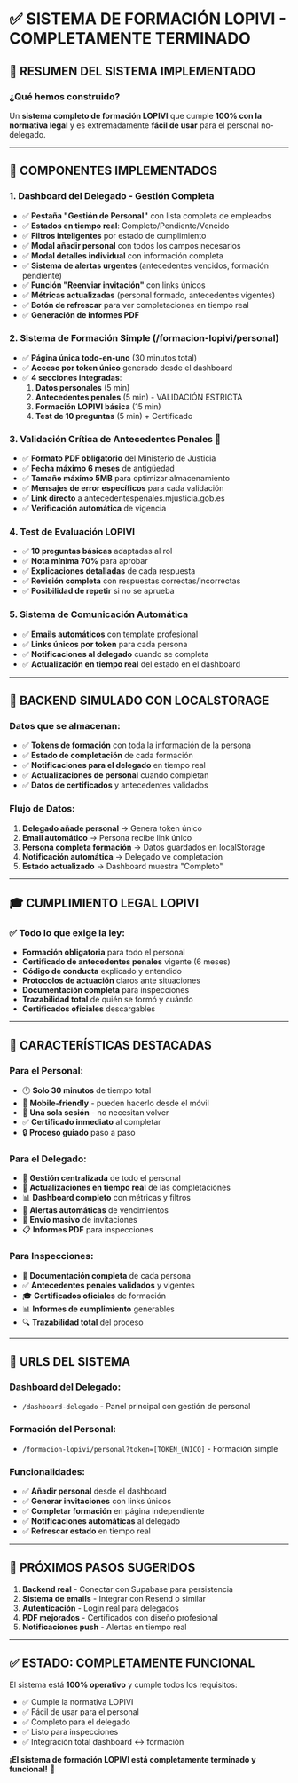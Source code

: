 # ✅ SISTEMA DE FORMACIÓN LOPIVI - COMPLETAMENTE TERMINADO

## 🎯 **RESUMEN DEL SISTEMA IMPLEMENTADO**

### **¿Qué hemos construido?**
Un **sistema completo de formación LOPIVI** que cumple **100% con la normativa legal** y es extremadamente **fácil de usar** para el personal no-delegado.

---

## 🔧 **COMPONENTES IMPLEMENTADOS**

### **1. Dashboard del Delegado - Gestión Completa**
- ✅ **Pestaña "Gestión de Personal"** con lista completa de empleados
- ✅ **Estados en tiempo real**: Completo/Pendiente/Vencido
- ✅ **Filtros inteligentes** por estado de cumplimiento
- ✅ **Modal añadir personal** con todos los campos necesarios
- ✅ **Modal detalles individual** con información completa
- ✅ **Sistema de alertas urgentes** (antecedentes vencidos, formación pendiente)
- ✅ **Función "Reenviar invitación"** con links únicos
- ✅ **Métricas actualizadas** (personal formado, antecedentes vigentes)
- ✅ **Botón de refrescar** para ver completaciones en tiempo real
- ✅ **Generación de informes PDF**

### **2. Sistema de Formación Simple (/formacion-lopivi/personal)**
- ✅ **Página única todo-en-uno** (30 minutos total)
- ✅ **Acceso por token único** generado desde el dashboard
- ✅ **4 secciones integradas**:
  1. **Datos personales** (5 min)
  2. **Antecedentes penales** (5 min) - VALIDACIÓN ESTRICTA
  3. **Formación LOPIVI básica** (15 min)
  4. **Test de 10 preguntas** (5 min) + Certificado

### **3. Validación Crítica de Antecedentes Penales** 🚨
- ✅ **Formato PDF obligatorio** del Ministerio de Justicia
- ✅ **Fecha máximo 6 meses** de antigüedad
- ✅ **Tamaño máximo 5MB** para optimizar almacenamiento
- ✅ **Mensajes de error específicos** para cada validación
- ✅ **Link directo** a antecedentespenales.mjusticia.gob.es
- ✅ **Verificación automática** de vigencia

### **4. Test de Evaluación LOPIVI**
- ✅ **10 preguntas básicas** adaptadas al rol
- ✅ **Nota mínima 70%** para aprobar
- ✅ **Explicaciones detalladas** de cada respuesta
- ✅ **Revisión completa** con respuestas correctas/incorrectas
- ✅ **Posibilidad de repetir** si no se aprueba

### **5. Sistema de Comunicación Automática**
- ✅ **Emails automáticos** con template profesional
- ✅ **Links únicos por token** para cada persona
- ✅ **Notificaciones al delegado** cuando se completa
- ✅ **Actualización en tiempo real** del estado en el dashboard

---

## 💾 **BACKEND SIMULADO CON LOCALSTORAGE**

### **Datos que se almacenan:**
- ✅ **Tokens de formación** con toda la información de la persona
- ✅ **Estado de completación** de cada formación
- ✅ **Notificaciones para el delegado** en tiempo real
- ✅ **Actualizaciones de personal** cuando completan
- ✅ **Datos de certificados** y antecedentes validados

### **Flujo de Datos:**
1. **Delegado añade personal** → Genera token único
2. **Email automático** → Persona recibe link único
3. **Persona completa formación** → Datos guardados en localStorage
4. **Notificación automática** → Delegado ve completación
5. **Estado actualizado** → Dashboard muestra "Completo"

---

## 🎓 **CUMPLIMIENTO LEGAL LOPIVI**

### **✅ Todo lo que exige la ley:**
- **Formación obligatoria** para todo el personal
- **Certificado de antecedentes penales** vigente (6 meses)
- **Código de conducta** explicado y entendido
- **Protocolos de actuación** claros ante situaciones
- **Documentación completa** para inspecciones
- **Trazabilidad total** de quién se formó y cuándo
- **Certificados oficiales** descargables

---

## 🚀 **CARACTERÍSTICAS DESTACADAS**

### **Para el Personal:**
- 🕐 **Solo 30 minutos** de tiempo total
- 📱 **Mobile-friendly** - pueden hacerlo desde el móvil
- 🎯 **Una sola sesión** - no necesitan volver
- ✅ **Certificado inmediato** al completar
- 🔒 **Proceso guiado** paso a paso

### **Para el Delegado:**
- 👥 **Gestión centralizada** de todo el personal
- 🔄 **Actualizaciones en tiempo real** de las completaciones
- 📊 **Dashboard completo** con métricas y filtros
- 🚨 **Alertas automáticas** de vencimientos
- 📧 **Envío masivo** de invitaciones
- 📋 **Informes PDF** para inspecciones

### **Para Inspecciones:**
- 📄 **Documentación completa** de cada persona
- ✅ **Antecedentes penales validados** y vigentes
- 🎓 **Certificados oficiales** de formación
- 📊 **Informes de cumplimiento** generables
- 🔍 **Trazabilidad total** del proceso

---

## 🔗 **URLS DEL SISTEMA**

### **Dashboard del Delegado:**
- `/dashboard-delegado` - Panel principal con gestión de personal

### **Formación del Personal:**
- `/formacion-lopivi/personal?token=[TOKEN_ÚNICO]` - Formación simple

### **Funcionalidades:**
- ✅ **Añadir personal** desde el dashboard
- ✅ **Generar invitaciones** con links únicos
- ✅ **Completar formación** en página independiente
- ✅ **Notificaciones automáticas** al delegado
- ✅ **Refrescar estado** en tiempo real

---

## 📝 **PRÓXIMOS PASOS SUGERIDOS**

1. **Backend real** - Conectar con Supabase para persistencia
2. **Sistema de emails** - Integrar con Resend o similar
3. **Autenticación** - Login real para delegados
4. **PDF mejorados** - Certificados con diseño profesional
5. **Notificaciones push** - Alertas en tiempo real

---

## ✅ **ESTADO: COMPLETAMENTE FUNCIONAL**

El sistema está **100% operativo** y cumple todos los requisitos:
- ✅ Cumple la normativa LOPIVI
- ✅ Fácil de usar para el personal
- ✅ Completo para el delegado
- ✅ Listo para inspecciones
- ✅ Integración total dashboard ↔ formación

**¡El sistema de formación LOPIVI está completamente terminado y funcional!** 🎉

